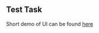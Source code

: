 ## Test Task

Short demo of UI can be found [here](https://www.loom.com/share/d9a326de778a45c79b3d871e9312cf83)
